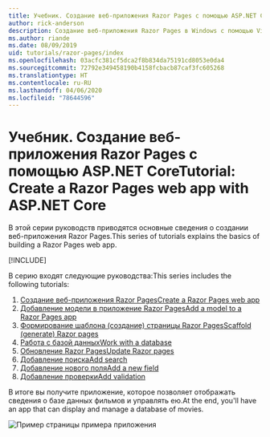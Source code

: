 ```yaml
---
title: Учебник. Создание веб-приложения Razor Pages с помощью ASP.NET Core
author: rick-anderson
description: Создание веб-приложения Razor Pages в Windows с помощью Visual Studio, ASP.NET Core и EF Core.
ms.author: riande
ms.date: 08/09/2019
uid: tutorials/razor-pages/index
ms.openlocfilehash: 03acfc381cf5dca2f8b834da75191cd8053e0da4
ms.sourcegitcommit: 72792e349458190b4158fcbacb87caf3fc605268
ms.translationtype: HT
ms.contentlocale: ru-RU
ms.lasthandoff: 04/06/2020
ms.locfileid: "78644596"
---
```

# <a name="tutorial-create-a-razor-pages-web-app-with-aspnet-core"></a><span data-ttu-id="b67b7-103">Учебник. Создание веб-приложения Razor Pages с помощью ASP.NET Core</span><span class="sxs-lookup"><span data-stu-id="b67b7-103">Tutorial: Create a Razor Pages web app with ASP.NET Core</span></span>

<span data-ttu-id="b67b7-104">В этой серии руководств приводятся основные сведения о создании веб-приложения Razor Pages.</span><span class="sxs-lookup"><span data-stu-id="b67b7-104">This series of tutorials explains the basics of building a Razor Pages web app.</span></span> 

[!INCLUDE[](~/includes/advancedRP.md)]

<span data-ttu-id="b67b7-105">В серию входят следующие руководства:</span><span class="sxs-lookup"><span data-stu-id="b67b7-105">This series includes the following tutorials:</span></span>

1. [<span data-ttu-id="b67b7-106">Создание веб-приложения Razor Pages</span><span class="sxs-lookup"><span data-stu-id="b67b7-106">Create a Razor Pages web app</span></span>](xref:tutorials/razor-pages/razor-pages-start)
1. [<span data-ttu-id="b67b7-107">Добавление модели в приложение Razor Pages</span><span class="sxs-lookup"><span data-stu-id="b67b7-107">Add a model to a Razor Pages app</span></span>](xref:tutorials/razor-pages/model)
1. [<span data-ttu-id="b67b7-108">Формирование шаблона (создание) страницы Razor Pages</span><span class="sxs-lookup"><span data-stu-id="b67b7-108">Scaffold (generate) Razor pages</span></span>](xref:tutorials/razor-pages/page)
1. [<span data-ttu-id="b67b7-109">Работа с базой данных</span><span class="sxs-lookup"><span data-stu-id="b67b7-109">Work with a database</span></span>](xref:tutorials/razor-pages/sql)
1. [<span data-ttu-id="b67b7-110">Обновление Razor Pages</span><span class="sxs-lookup"><span data-stu-id="b67b7-110">Update Razor pages</span></span>](xref:tutorials/razor-pages/da1)
1. [<span data-ttu-id="b67b7-111">Добавление поиска</span><span class="sxs-lookup"><span data-stu-id="b67b7-111">Add search</span></span>](xref:tutorials/razor-pages/search)
1. [<span data-ttu-id="b67b7-112">Добавление нового поля</span><span class="sxs-lookup"><span data-stu-id="b67b7-112">Add a new field</span></span>](xref:tutorials/razor-pages/new-field)
1. [<span data-ttu-id="b67b7-113">Добавление проверки</span><span class="sxs-lookup"><span data-stu-id="b67b7-113">Add validation</span></span>](xref:tutorials/razor-pages/validation)

<span data-ttu-id="b67b7-114">В итоге вы получите приложение, которое позволяет отображать сведения о базе данных фильмов и управлять ею.</span><span class="sxs-lookup"><span data-stu-id="b67b7-114">At the end, you'll have an app that can display and manage a database of movies.</span></span>

![Пример страницы примера приложения](index/_static/sample-page.png)
